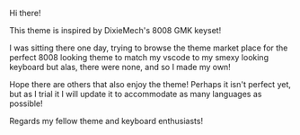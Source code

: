 Hi there! 

This theme is inspired by DixieMech's 8008 GMK keyset!

I was sitting there one day, trying to browse the theme market place for the perfect 8008 looking theme to match my vscode to my smexy looking keyboard but alas, there were none, and so I made my own!

Hope there are others that also enjoy the theme! Perhaps it isn't perfect yet, but as I trial it I will update it to accommodate as many languages as possible!

Regards my fellow theme and keyboard enthusiasts!
